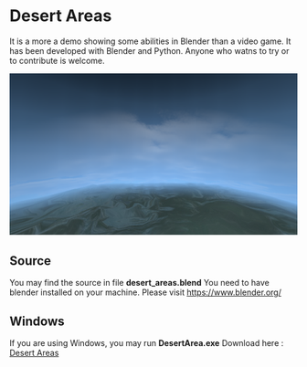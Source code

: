 # Desert Areas
 
It is a more a demo showing some abilities in Blender than a video game. 
It has been developed with Blender and Python. Anyone who watns to try or to contribute is welcome.

![Capture 1](DA1.png)


## Source
You may find the source in file **desert_areas.blend**
You need to have blender installed on your machine. Please visit https://www.blender.org/

## Windows
If you are using Windows, you may run **DesertArea.exe**
Download here :  [Desert Areas](https://drive.google.com/file/d/0BzfsWX4zvp5pWHNVeFJjbm0xcUE/view?usp=sharing&resourcekey=0-K93WH83omPxr3bVLL7mXKQ)




